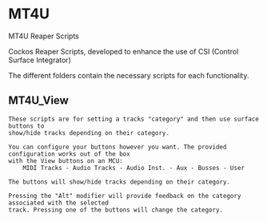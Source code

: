 # MT4U
MT4U Reaper Scripts

Cockos Reaper Scripts, developed to enhance the use of CSI (Control Surface Integrator)

The different folders contain the necessary scripts for each functionality.

MT4U_View
---------
    These scripts are for setting a tracks "category" and then use surface buttons to
    show/hide tracks depending on their category.

    You can configure your buttons however you want. The provided configuration works out of the box
    with the View buttons on an MCU:
        MIDI Tracks - Audio Tracks - Audio Inst. - Aux - Busses - User
   
    The buttons will show/hide tracks depending on their category.

    Pressing the "Alt" modifier will provide feedback on the category associated with the selected
    track. Pressing one of the buttons will change the category.

    
